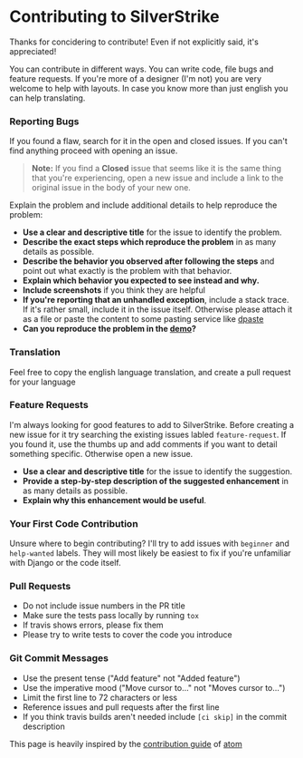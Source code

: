 # Contributing to SilverStrike

Thanks for concidering to contribute! Even if not explicitly said, it's appreciated!

You can contribute in different ways. You can write code, file bugs and feature requests.
If you're more of a designer (I'm not) you are very welcome to help with layouts. In case you know more than just english you can help translating.

### Reporting Bugs

If you found a flaw, search for it in the open and closed issues. If you can't find anything proceed with opening an issue.

> **Note:** If you find a **Closed** issue that seems like it is the same thing that you're experiencing, open a new issue and include a link to the original issue in the body of your new one.

Explain the problem and include additional details to help reproduce the problem:

* **Use a clear and descriptive title** for the issue to identify the problem.
* **Describe the exact steps which reproduce the problem** in as many details as possible. 
* **Describe the behavior you observed after following the steps** and point out what exactly is the problem with that behavior.
* **Explain which behavior you expected to see instead and why.**
* **Include screenshots** if you think they are helpful
* **If you're reporting that an unhandled exception**, include a stack trace. If it's rather small, include it in the issue itself. Otherwise please attach it as a file or paste the content to some pasting service like [dpaste](https://dpaste.de)
* **Can you reproduce the problem in the [demo](https://demo.silverstrike.org)?**

### Translation

Feel free to copy the english language translation, and create a pull request for your language


### Feature Requests

I'm always looking for good features to add to SilverStrike. Before creating a new issue for it try searching the existing issues labled `feature-request`. If you found it, use the thumbs up and add comments if you want to detail something specific. Otherwise open a new issue.

* **Use a clear and descriptive title** for the issue to identify the suggestion.
* **Provide a step-by-step description of the suggested enhancement** in as many details as possible.
* **Explain why this enhancement would be useful**.

### Your First Code Contribution

Unsure where to begin contributing? I'll try to add issues with `beginner` and `help-wanted` labels.
They will most likely be easiest to fix if you're unfamiliar with Django or the code itself.

### Pull Requests

* Do not include issue numbers in the PR title
* Make sure the tests pass locally by running `tox`
* If travis shows errors, please fix them
* Please try to write tests to cover the code you introduce

### Git Commit Messages

* Use the present tense ("Add feature" not "Added feature")
* Use the imperative mood ("Move cursor to..." not "Moves cursor to...")
* Limit the first line to 72 characters or less
* Reference issues and pull requests after the first line
* If you think travis builds aren't needed include `[ci skip]` in the commit description


This page is heavily inspired by the [contribution guide](https://github.com/atom/atom/blob/master/CONTRIBUTING.md) of [atom](https://atom.io/)

